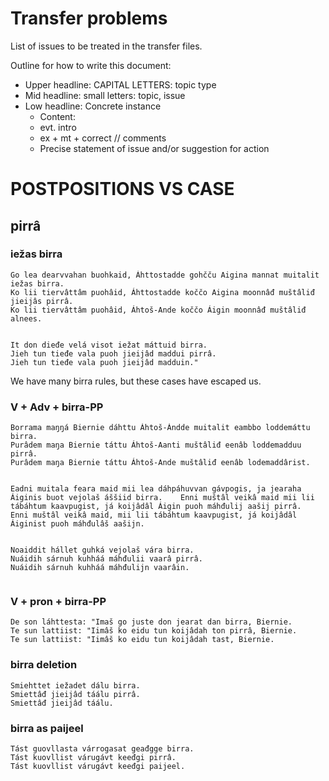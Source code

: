 Transfer problems
=================

List of issues to be treated in the transfer files.


Outline for how to write this document:


- Upper headline: CAPITAL LETTERS: topic type
- Mid headline: small letters: topic, issue
- Low headline: Concrete instance
	- Content:
	- evt. intro
	- ex + mt + correct // comments
	- Precise statement of issue and/or suggestion for action




# POSTPOSITIONS VS CASE


## pirrâ




### iežas birra


```
Go lea dearvvahan buohkaid, Áhttostadde gohčču Aigina mannat muitalit iežas birra.      
Ko lii tiervâttâm puohâid, Áhttostadde koččo Aigina moonnâđ muštâliđ jieijâs pirrâ.     
Ko lii tiervâttâm puohâid, Áhtoš-Ande koččo Áigin moonnâđ muštâliđ alnees.


It don dieđe velá visot iežat máttuid birra.
Jieh tun tieđe vala puoh jieijâd maddui pirrâ.
Jieh tun tieđe vala puoh jieijâd madduin."
```




We have many birra rules, but these cases have escaped us.




### V + Adv + birra-PP


```
Borrama maŋŋá Biernie dáhttu Áhtoš-Ándde muitalit eambbo loddemáttu birra.      
Purâdem maŋa Biernie táttu Áhtoš-Aanti muštâliđ eenâb loddemadduu pirrâ.        
Purâdem maŋa Biernie táttu Áhtoš-Ande muštâliđ eenâb lodemaddârist.


Eadni muitala feara maid mii lea dáhpáhuvvan gávpogis, ja jearaha Áiginis buot vejolaš áššiid birra.    Enni muštâl veikâ maid mii lii tábáhtum kaavpugist, já koijâdâl Áigin puoh máhđulij aašij pirrâ.        Enni muštâl veikâ maid, mii lii tábáhtum kaavpugist, já koijâdâl Áiginist puoh máhđulâš aašijn.


Noaiddit hállet guhká vejolaš vára birra.       
Nuáidih sárnuh kuhháá máhđulii vaarâ pirrâ.     
Nuáidih sárnuh kuhháá máhđulijn vaarâin.


```




### V + pron + birra-PP


```
De son láhttesta: "Imaš go juste don jearat dan birra, Biernie. 
Te sun lattiist: "Iimâš ko eidu tun koijâdah ton pirrâ, Biernie.        
Te sun lattiist: "Iimâš ko eidu tun koijâdah tast, Biernie.
```




### birra deletion


```
Smiehttet iežadet dálu birra.   
Smiettâđ jieijâd táálu pirrâ.   
Smiettâđ jieijâd táálu.
```


### birra as paijeel


```
Tást guovllasta várrogasat geađgge birra.       
Tást kuovllist várugávt keeđgi pirrâ.   
Tást kuovllist várugávt keeđgi paijeel.
```








